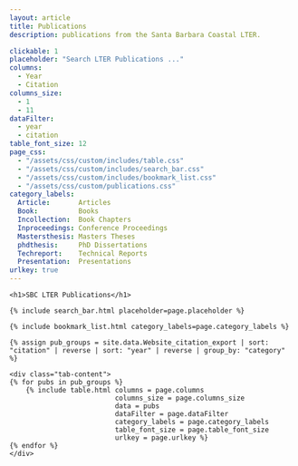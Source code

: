 ```yaml
---
layout: article
title: Publications
description: publications from the Santa Barbara Coastal LTER.

clickable: 1
placeholder: "Search LTER Publications ..."
columns:
  - Year
  - Citation
columns_size:
  - 1
  - 11
dataFilter:
  - year
  - citation
table_font_size: 12
page_css:
  - "/assets/css/custom/includes/table.css"
  - "/assets/css/custom/includes/search_bar.css"
  - "/assets/css/custom/includes/bookmark_list.css"
  - "/assets/css/custom/publications.css"
category_labels:
  Article:       Articles
  Book:          Books
  Incollection:  Book Chapters
  Inproceedings: Conference Proceedings
  Mastersthesis: Masters Theses
  phdthesis:     PhD Dissertations
  Techreport:    Technical Reports
  Presentation:  Presentations
urlkey: true
---
```



<div id="table-content" class="small" >

	<h1>SBC LTER Publications</h1>

	{% include search_bar.html placeholder=page.placeholder %}

	{% include bookmark_list.html category_labels=page.category_labels %}

	{% assign pub_groups = site.data.Website_citation_export | sort: "citation" | reverse | sort: "year" | reverse | group_by: "category" %}

	<div class="tab-content">
	{% for pubs in pub_groups %}
		{% include table.html columns = page.columns
							  columns_size = page.columns_size
							  data = pubs
							  dataFilter = page.dataFilter
							  category_labels = page.category_labels
							  table_font_size = page.table_font_size
							  urlkey = page.urlkey %}
	{% endfor %}
	</div>
</div>


<script src="/assets/js/table.js"></script>
<script>
	$(document).ready(function() {
		$('#bookmark-list .nav-link:first').addClass('active');
		$('.section:first').addClass('active');

		$('tbody').each(function() {
			$(this).find('.row').each(function() {
				var doi = $(this).children().last().text().split("DOI: ")[1];
				if (doi) {
					$(this).addClass('clickable-row');
					$(this).attr('data-href', `http://dx.doi.org/${ doi }`);
					$(this).css('background-color: ');
				}
			});
		});
	});
</script>
